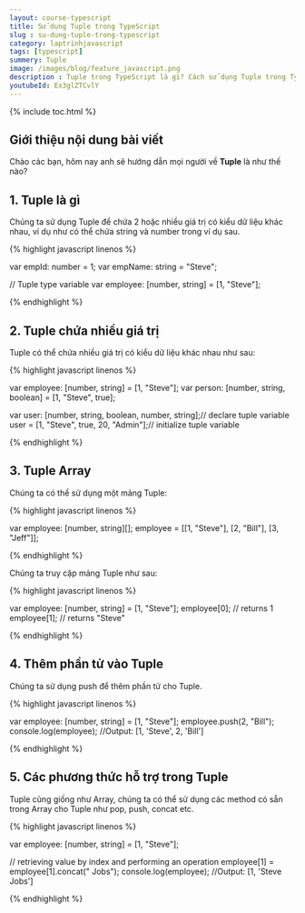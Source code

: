 ```yaml
---
layout: course-typescript
title: Sử dụng Tuple trong TypeScript 
slug : su-dung-tuple-trong-typescript
category: laptrinhjavascript
tags: [typescript]
summery: Tuple   
image: /images/blog/feature_javascript.png
description : Tuple trong TypeScript là gì? Cách sử dụng Tuple trong TypeScript như thế nào? Những thắc mắc trên sẽ được giải đáp trong bài viết này. Những chia sẻ dưới đây cũng sẽ giúp bạn nắm được thêm về Tuple chứa nhiều giá trị và Tuple Array trong TypeScript. Đồng thời, bài viết cũng hướng dẫn cách làm để thêm được phần tử vào Tuple và tìm hiểu về các phương thức hỗ trợ trong Tuple của ngôn ngữ lập trình TypeScript. Những ví dụ minh hoạ cụ thể trong mỗi phần sẽ giúp làm rõ hơn các chia sẻ lí thuyết và giúp người đọc nhanh chóng áp dụng được vào thực hành.
youtubeId: Ex3glZTCvlY
---
```


{% include toc.html %}

## **Giới thiệu nội dung bài viết**

Chào các bạn, hôm nay anh sẽ hướng dẫn mọi người về <b>Tuple</b> là như thế nào? 

## **1. Tuple là gì**

Chúng ta sử dụng Tuple để chứa 2 hoặc nhiều giá trị có kiểu dữ liệu khác nhau, ví dụ như có thể chứa string và number trong ví dụ sau.

{% highlight javascript  linenos %}

var empId: number = 1;
var empName: string = "Steve";        

// Tuple type variable 
var employee: [number, string] = [1, "Steve"];

{% endhighlight %}

## **2. Tuple chứa nhiều giá trị**

Tuple có thể chứa nhiều giá trị có kiểu dữ liệu khác nhau như sau:

{% highlight javascript  linenos %}

var employee: [number, string] = [1, "Steve"];
var person: [number, string, boolean] = [1, "Steve", true];

var user: [number, string, boolean, number, string];// declare tuple variable
user = [1, "Steve", true, 20, "Admin"];// initialize tuple variable

{% endhighlight %}


## **3. Tuple Array**

Chúng ta có thể sử dụng một mảng Tuple:

{% highlight javascript  linenos %}

var employee: [number, string][];
employee = [[1, "Steve"], [2, "Bill"], [3, "Jeff"]];

{% endhighlight %}

Chúng ta truy cập mảng Tuple như sau:

{% highlight javascript  linenos %}

var employee: [number, string] = [1, "Steve"];
employee[0]; // returns 1
employee[1]; // returns "Steve"

{% endhighlight %}

## **4. Thêm phần tử vào Tuple**

Chúng ta sử dụng push để thêm phần tử cho Tuple.

{% highlight javascript  linenos %}

var employee: [number, string] = [1, "Steve"];
employee.push(2, "Bill"); 
console.log(employee); //Output: [1, 'Steve', 2, 'Bill']

{% endhighlight %}

## **5. Các phương thức hỗ trợ trong Tuple**

Tuple cũng giống như Array, chúng ta có thể sử dụng các method có sẵn trong Array cho Tuple như pop, push, concat etc.

{% highlight javascript  linenos %}

var employee: [number, string] = [1, "Steve"];

// retrieving value by index and performing an operation 
employee[1] = employee[1].concat(" Jobs"); 
console.log(employee); //Output: [1, 'Steve Jobs']

{% endhighlight %}







